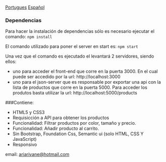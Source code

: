 [Portugues](/doc/pt-br.md)
[Español](/doc/es.md)

### Dependencias


Para hacer la instalación de dependencias sólo es necesario ejecutar el comando: `npm install`

El comando utilizado para poner el server en start es: `npm start`

Una vez que el comando es ejecutado el levantará 2 servidores, siendo ellos:
 - uno para acceder el front-end que corre en la puerta 3000. En el cual puede ser accedido por la url: http://localhost:3000
 - uno para el json-server que es responsable por exportar una api con la lista de productos que corre en la puerta 5000. Para acceder los produtos basta utilizar la url: http://localhost:5000/products


###Contiene: 
- HTML5 y CSS3
- Requisicción a API para obtener los productos
- Funcionalidad: Filtrar productos por color, tamaño y precio.
- Funcionalidad: Añadir producto al carrito.
- Sin Bootstrap, Foundation Css, Semantic ui (solo HTML, CSS Y JavaScript)
- Responsivo


email: ariarivane@hotmail.com